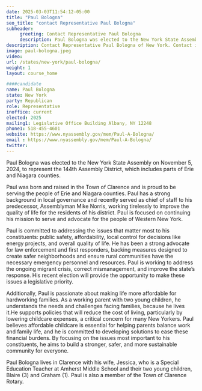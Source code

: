 ```yaml
---
date: 2025-03-03T11:54:12-05:00
title: "Paul Bologna"
seo_title: "contact Representative Paul Bologna"
subheader:
     greeting: Contact Representative Paul Bologna
     description: Paul Bologna was elected to the New York State Assembly on November 5, 2024, to represent the 144th Assembly District, which includes parts of Erie and Niagara counties.
description: Contact Representative Paul Bologna of New York. Contact information for Paul Bologna includes email address, phone number, and mailing address.
image: paul-bologna.jpeg
video:
url: /states/new-york/paul-bologna/
weight: 1
layout: course_home

####candidate
name: Paul Bologna
state: New York
party: Republican
role: Representative
inoffice: current
elected: 2025
mailing1: Legislative Office Building Albany, NY 12248
phone1: 518-455-4601
website: https://www.nyassembly.gov/mem/Paul-A-Bologna/
email : https://www.nyassembly.gov/mem/Paul-A-Bologna/
twitter: 
---
```

Paul Bologna was elected to the New York State Assembly on November 5, 2024, to represent the 144th Assembly District, which includes parts of Erie and Niagara counties.

Paul was born and raised in the Town of Clarence and is proud to be serving the people of Erie and Niagara counties. Paul has a strong background in local governance and recently served as chief of staff to his predecessor, Assemblyman Mike Norris, working tirelessly to improve the quality of life for the residents of his district. Paul is focused on continuing his mission to serve and advocate for the people of Western New York.

Paul is committed to addressing the issues that matter most to his constituents: public safety, affordability, local control for decisions like energy projects, and overall quality of life. He has been a strong advocate for law enforcement and first responders, backing measures designed to create safer neighborhoods and ensure rural communities have the necessary emergency personnel and resources. Paul is working to address the ongoing migrant crisis, correct mismanagement, and improve the state’s response. His recent election will provide the opportunity to make these issues a legislative priority.

Additionally, Paul is passionate about making life more affordable for hardworking families. As a working parent with two young children, he understands the needs and challenges facing families, because he lives it.He supports policies that will reduce the cost of living, particularly by lowering childcare expenses, a critical concern for many New Yorkers. Paul believes affordable childcare is essential for helping parents balance work and family life, and he is committed to developing solutions to ease these financial burdens. By focusing on the issues most important to his constituents, he aims to build a stronger, safer, and more sustainable community for everyone.

Paul Bologna lives in Clarence with his wife, Jessica, who is a Special Education Teacher at Amherst Middle School and their two young children, Blaire (3) and Graham (1). Paul is also a member of the Town of Clarence Rotary.
